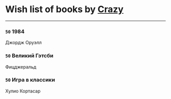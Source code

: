 # Wish list of books by [Crazy](https://www.facebook.com/app_scoped_user_id/1724160371208898/)
---

### `50` 1984
Джордж Оруэлл

### `50` Великий Гэтсби
Фицджеральд

### `50` Игра в классики
Хулио Кортасар


